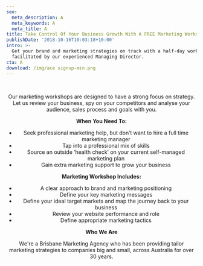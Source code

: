 ```yaml
---
seo:
  meta_description: A
  meta_keywords: A
  meta_title: A
title: Take Control Of Your Business Growth With A FREE Marketing Workshop
publishDate: '2018-10-16T10:03:18+10:00'
intro: >-
  Get your brand and marketing strategies on track with a half-day workshop
  facilitated by our experienced Managing Director.
cta: A
download: /img/ace signup-min.png
---
```

<br>

<Center>

<p>

Our marketing workshops are designed to have a strong focus on strategy. Let us review your business, spy on your competitors and analyse your audience, sales process and goals with you. 

</p>

<p>

**When You Need To:**

* Seek professional marketing help, but don’t want to hire a full time marketing manager
* Tap into a professional mix of skills
* Source an outside ‘health check’ on your current self-managed marketing plan
* Gain extra marketing support to grow your business 

</p>

<p>

**Marketing Workshop Includes:**

* A clear approach to brand and marketing positioning
* Define your key marketing messages
* Define your ideal target markets and map the journey back to your business
* Review your website performance and role 
* Define appropriate marketing tactics

</p>

<p>

**Who We Are**

</p>

<p>

We're a Brisbane Marketing Agency who has been providing tailor marketing strategies to companies big and small, across Australia for over 30 years. 

</p>

<Center/>
